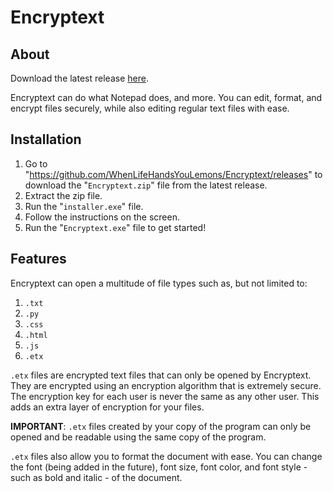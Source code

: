 # Encryptext

## About

Download the latest release [here](https://github.com/WhenLifeHandsYouLemons/Encryptext/releases).

Encryptext can do what Notepad does, and more. You can edit, format, and encrypt files securely, while also editing regular text files with ease.

## Installation

1. Go to "<https://github.com/WhenLifeHandsYouLemons/Encryptext/releases>" to download the "`Encryptext.zip`" file from the latest release.
2. Extract the zip file.
3. Run the "`installer.exe`" file.
4. Follow the instructions on the screen.
5. Run the "`Encryptext.exe`" file to get started!

## Features

Encryptext can open a multitude of file types such as, but not limited to:

1. `.txt`
2. `.py`
3. `.css`
4. `.html`
5. `.js`
6. `.etx`

`.etx` files are encrypted text files that can only be opened by Encryptext. They are encrypted using an encryption algorithm that is extremely secure. The encryption key for each user is never the same as any other user. This adds an extra layer of encryption for your files.

**IMPORTANT**: `.etx` files created by your copy of the program can only be opened and be readable using the same copy of the program.

`.etx` files also allow you to format the document with ease. You can change the font (being added in the future), font size, font color, and font style - such as bold and italic - of the document.
